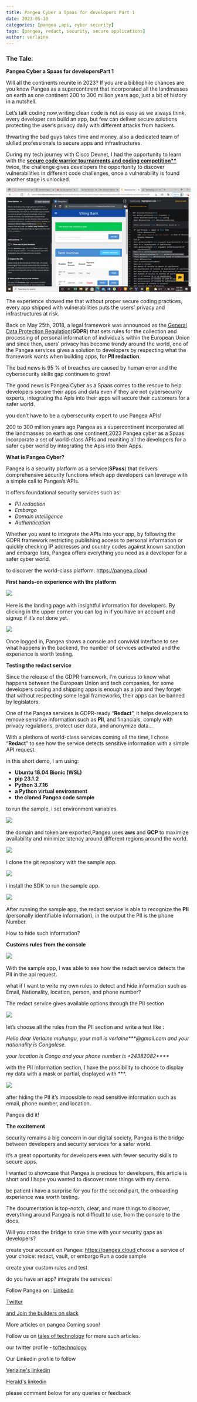 ```yaml
---
title: Pangea Cyber a Spaas for developers Part 1
date: 2023-05-10
categories: [pangea ,api, cyber security]
tags: [pangea, redact, security, secure applications]
author: verlaine
---
```


### **The Tale:**  

**Pangea Cyber a Spaas for developersPart 1**

Will all the continents reunite in 2023? If you are a bibliophile chances are you know Pangea as a supercontinent that incorporated all the landmasses on earth as one continent 200 to 300 million years ago, just a bit of history in a nutshell.

Let’s talk coding now,writing clean code is not as easy as we always think, every developer can build an app, but few can deliver secure solutions protecting the user’s privacy daily with different attacks from hackers.

thwarting the bad guys takes time and money, also a dedicated team of skilled professionals to secure apps and infrastructures.

During my tech journey with Cisco Devnet, I had the opportunity to learn with the **[secure code warrior tournaments and coding competition**](https://www.securecodewarrior.com/products/tournaments)** twice, the challenge gives developers the opportunity to discover vulnerabilities in different code challenges, once a vulnerability is found another stage is unlocked.

![](/assets\img\favicons\pc1.png)

The experience showed me that without proper secure coding practices, every app shipped with vulnerabilities puts the users' privacy and infrastructures at risk.

Back on May 25th, 2018, a legal framework was announced as the [General Data Protection Regulation](https://gdpr-info.eu/)(**GDPR**) that sets rules for the collection and processing of personal information of individuals within the European Union and since then, users' privacy has become trendy around the world, one of the Pangea services gives a solution to developers by respecting what the framework wants when building apps, for **PII redaction**.

The bad news is 95 % of breaches are caused by human error and the cybersecurity skills gap continues to grow!

The good news is Pangea Cyber as a Spaas comes to the rescue to help developers secure their apps and data even if they are not cybersecurity experts, integrating the Apis into their apps will secure their customers for a safer world.

you don’t have to be a cybersecurity expert to use Pangea APIs!

200 to 300 million years ago Pangea as a supercontinent incorporated all the landmasses on earth as one continent,2023 Pangea cyber as a Spaas incorporate a set of world-class APIs and reuniting all the developers for a safer cyber world by integrating the Apis into their Apps.

**What is Pangea Cyber?**

Pangea is a security platform as a service(**SPass**) that delivers comprehensive security functions which app developers can leverage with a simple call to Pangea’s APIs.

it offers foundational security services such as:

- *PII redaction*
- *Embargo*
- *Domain Intelligence*
- *Authentication*

Whether you want to integrate the APIs into your app, by following the GDPR framework restricting publishing access to personal information or quickly checking IP addresses and country codes against known sanction and embargo lists, Pangea offers everything you need as a developer for a safer cyber world.

to discover the world-class platform: <https://pangea.cloud>

**First hands-on experience with the platform**

![](Aspose.Words.9255fa55-4157-4dbf-a41b-d16c10808450.002.jpeg)

Here is the landing page with insightful information for developers. By clicking in the upper corner you can log in if you have an account and signup if it’s not done yet.

![](Aspose.Words.9255fa55-4157-4dbf-a41b-d16c10808450.003.jpeg)

Once logged in, Pangea shows a console and convivial interface to see what happens in the backend, the number of services activated and the experience is worth testing.

**Testing the redact service**

Since the release of the GDPR framework, I’m curious to know what happens between the European Union and tech companies, for some developers coding and shipping apps is enough as a job and they forget that without respecting some legal frameworks, their apps can be banned by legislators.

One of the Pangea services is GDPR-ready “**Redact**”, it helps developers to remove sensitive information such as **PII**, and financials, comply with privacy regulations, protect user data, and anonymize data…

With a plethora of world-class services coming all the time, I chose “**Redact**” to see how the service detects sensitive information with a simple API request.

in this short demo, I am using:

- **Ubuntu 18.04 Bionic (WSL)**
- **pip 23.1.2**
- **Python 3.7.16**
- **a Python virtual environment**
- **the cloned Pangea code sample**

to run the sample, i set environment variables.

![](Aspose.Words.9255fa55-4157-4dbf-a41b-d16c10808450.004.jpeg)

the domain and token are exported,Pangea uses **aws** and **GCP** to maximize availability and minimize latency around different regions around the world.

![](Aspose.Words.9255fa55-4157-4dbf-a41b-d16c10808450.005.jpeg)

I clone the git repository with the sample app.

![](Aspose.Words.9255fa55-4157-4dbf-a41b-d16c10808450.006.jpeg)

i install the SDK to run the sample app.

![](Aspose.Words.9255fa55-4157-4dbf-a41b-d16c10808450.007.jpeg)

After running the sample app, the redact service is able to recognize the **PII** (personally identifiable information), in the output the PII is the phone Number.

How to hide such information?

**Customs rules from the console**

![](Aspose.Words.9255fa55-4157-4dbf-a41b-d16c10808450.008.jpeg)

With the sample app, I was able to see how the redact service detects the PII in the api request.

what if I want to write my own rules to detect and hide information such as Email, Nationality, location, person, and phone number?

The redact service gives available options through the PII section

![](Aspose.Words.9255fa55-4157-4dbf-a41b-d16c10808450.009.jpeg)

let’s choose all the rules from the PII section and write a test like :

*Hello dear Verlaine muhungu, your mail is verlaine\*\*\*@gmail.com and your nationality is Congolese.*

*your location is Congo and your phone number is +24382082\*\*\*\**

with the PII information section, I have the possibility to choose to display my data with a mask or partial, displayed with \*\*\*.

![](Aspose.Words.9255fa55-4157-4dbf-a41b-d16c10808450.010.jpeg)

after hiding the PII it’s impossible to read sensitive information such as email, phone number, and location.

Pangea did it!

**The excitement**

security remains a big concern in our digital society, Pangea is the bridge between developers and security services for a safer world.

it’s a great opportunity for developers even with fewer security skills to secure apps.

I wanted to showcase that Pangea is precious for developers, this article is short and I hope you wanted to discover more things with my demo.

be patient i have a surprise for you for the second part, the onboarding experience was worth testing.

The documentation is top-notch, clear, and more things to discover, everything around Pangea is not difficult to use, from the console to the docs.

Will you cross the bridge to save time with your security gaps as developers?

create your account on Pangea: [https://pangea.cloud ](https://pangea.cloud)choose a service of your choice: redact, vault, or embargo Run a code sample

create your custom rules and test

do you have an app? integrate the services!

Follow Pangea on : [Linkedin](https://www.linkedin.com/company/pangea-cyber/)

[Twitter](https://twitter.com/pangeacyber)

[and Join the builders on slack](https://pangea.cloud/)

More articles on pangea Coming soon!

Follow us on [tales of technology](https://talesoftechnology.github.io) for more such articles.

our twitter profile - [toftechnology](https://twitter.com/toftechnology)

Our Linkedin profile to follow 

[Verlaine's linkedin](https://www.linkedin.com/in/verlaine-j-muhungu-363507b2/)

[Herald's linkedin](https://linkedin.com/in/herald126/)

please comment below for any queries or feedback